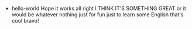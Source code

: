 - hello-world
  Hope it works
  all right 
  I THINK IT'S SOMETHING GREAT
  or it would be
  whatever
  nothing
  just for fun
  just to learn some English
  that's cool
  bravo!